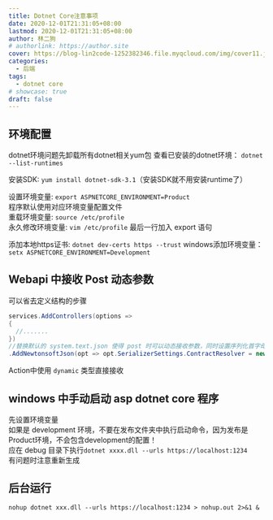 ```yaml
---
title: Dotnet Core注意事项
date: 2020-12-01T21:31:05+08:00
lastmod: 2020-12-01T21:31:05+08:00
author: 林二狗
# authorlink: https://author.site
cover: https://blog-lin2code-1252382346.file.myqcloud.com/img/cover11.jpg
categories:
  - 后端
tags:
  - dotnet core
# showcase: true
draft: false
---
```


## 环境配置

dotnet环境问题先卸载所有dotnet相关yum包
查看已安装的dotnet环境： `dotnet --list-runtimes`  

安装SDK: `yum install dotnet-sdk-3.1`（安装SDK就不用安装runtime了）

设置环境变量: `export ASPNETCORE_ENVIRONMENT=Product`  
程序默认使用对应环境变量配置文件  
重载环境变量: `source /etc/profile`  
永久修改环境变量: `vim /etc/profile` 最后一行加入 export 语句  

添加本地https证书: `dotnet dev-certs https --trust`
windows添加环境变量：`setx ASPNETCORE_ENVIRONMENT=Development`

## Webapi 中接收 Post 动态参数

可以省去定义结构的步骤

```c#
services.AddControllers(options =>
{
  //.......
})
//替换默认的 system.text.json 使得 post 时可以动态接收参数，同时设置序列化首字母不小写
.AddNewtonsoftJson(opt => opt.SerializerSettings.ContractResolver = new DefaultContractResolver());
```

Action中使用 `dynamic` 类型直接接收

## windows 中手动启动 asp dotnet core 程序

先设置环境变量  
如果是 development 环境，不要在发布文件夹中执行启动命令，因为发布是Product环境，不会包含development的配置！  
应在 debug 目录下执行`dotnet xxxx.dll --urls https://localhost:1234`  
有问题时注意重新生成  

## 后台运行

`nohup dotnet xxx.dll --urls https://localhost:1234 > nohup.out 2>&1 &`
